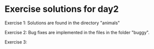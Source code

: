 # Exercise solutions for day2

Exercise 1: Solutions are found in the directory "animals"

Exercise 2: Bug fixes are implemented in the files in the folder "buggy".

Exercise 3: 
